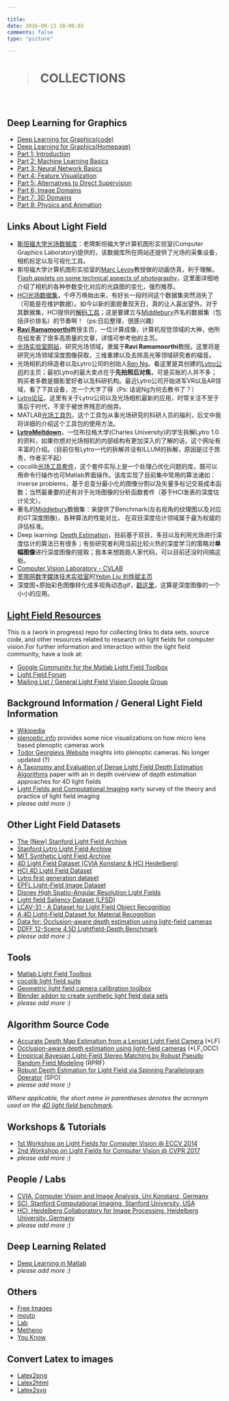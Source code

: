 ```yaml
---

title:
date: 2016-08-13 18:06:03
comments: false
type: "picture"

---
```



# <blockquote class="blockquote-center"> COLLECTIONS </blockquote>

<br>

## Deep Learning for Graphics

- [Deep Learning for Graphics(code)](https://github.com/smartgeometry-ucl/dl4g)
- [Deep Learning for Graphics(Homepage)](http://geometry.cs.ucl.ac.uk/creativeai/)
- [Part 1: Introduction](https://qcloud.coding.net/u/vincentqin/p/blogResource/git/raw/master/CreativeAI/part1_introduction_niloy.pdf)
- [Part 2: Machine Learning Basics](https://qcloud.coding.net/u/vincentqin/p/blogResource/git/raw/master/CreativeAI/part2_mlBasics_niloy.pdf)
- [Part 3: Neural Network Basics](https://qcloud.coding.net/u/vincentqin/p/blogResource/git/raw/master/CreativeAI/part3b_nn_continued.pdf)
- [Part 4: Feature Visualization](https://qcloud.coding.net/u/vincentqin/p/blogResource/git/raw/master/CreativeAI/part4_feature_vis.pdf)
- [Part 5: Alternatives to Direct Supervision](https://qcloud.coding.net/u/vincentqin/p/blogResource/git/raw/master/CreativeAI/part5_alternatives_to_direct_supervision.pdf)
- [Part 6: Image Domains](https://qcloud.coding.net/u/vincentqin/p/blogResource/git/raw/master/CreativeAI/part6_image_domains.pdf)
- [Part 7: 3D Domains](https://qcloud.coding.net/u/vincentqin/p/blogResource/git/raw/master/CreativeAI/part7_3Ddomains_niloy.pdf)
- [Part 8: Physics and Animation](https://qcloud.coding.net/u/vincentqin/p/blogResource/git/raw/master/CreativeAI/part8_physics_animation.pdf)

## Links About Light Field



* [斯坦福大学光场数据库](http://lightfield.stanford.edu/lfs.html)：老牌斯坦福大学计算机图形实验室(Computer Graphics Laboratory)提供的，该数据库所在网站还提供了光场的采集设备，相机标定以及可视化工具。
* 斯坦福大学计算机图形实验室的[Marc Levoy](http://graphics.stanford.edu/~levoy/)教授做的动画仿真，利于理解。[Flash applets on some technical aspects of photography](https://graphics.stanford.edu/courses/cs178/applets/applets.html)，这里面详细地介绍了相机的各种参数变化对应的光路图的变化，强烈推荐。
* [HCI光场数据集](http://hci-lightfield.iwr.uni-heidelberg.de/)，千呼万唤始出来，有好长一段时间这个数据集突然消失了（可能是在维护数据）。如今以新的面貌重现天日，真的让人喜出望外。对于其数据集，HCI提供的[解码工具](https://github.com/lightfield-analysis/matlab-tools)；这是要建立与[Middlebury](#Middlebury)齐名的数据集（包括评价排名）的节奏啊！（ps:日后整理，很感兴趣）
* [**Ravi Ramamoorthi**](http://cseweb.ucsd.edu/~ravir/)教授主页，一位计算成像，计算机视觉领域的大神，他所在组发表了很多高质量的文章，详情可参考他的主页。
* [光场实验室网站](http://cseweb.ucsd.edu/~viscomp/projects/LF/)，研究光场领域，隶属于**Ravi Ramamoorthi**教授。这里将是研究光场领域深度图像获取，三维重建以及去除高光等领域研究者的福音。
* 光场相机的缔造者以及Lytro公司的创始人[Ren Ng](http://www.eecs.berkeley.edu/Faculty/Homepages/yirenng.html/)。看这里是其创建的[Lytro公司](https://illum.lytro.com)的主页；最初Lytro的最大卖点在于**先拍照后对焦**，可是买账的人并不多；购买者多数是摄影爱好者以及科研机构。最近Lytro公司开始进军VR以及AR领域，看了下其设备，怎一个大字了得（Ps: 话说Ng为何去教书了？）
* [Lytro论坛](http://blog.lytro.com/)，这里有关于Lytro公司以及光场相机最新的应用，时常关注不至于落后于时代，不至于被世界残忍的抛弃。
* MATLAB[光场工具包](http://www.mathworks.com/matlabcentral/fileexchange/49683-light-field-toolbox-v0-4)，这个工具包从事光场研究的科研人员的福利，后文中我将详细的介绍这个工具包的使用方法。
* [**LytroMeltdown**](http://optics.miloush.net/lytro/Default.aspx)，一位布拉格大学(Charles University)的学生拆解Lytro 1.0的资料，如果你想对光场相机的内部结构有更加深入的了解的话，这个网址有丰富的介绍。（目前仅有Lytro一代的拆解并没有ILLUM的拆解，原因是过于昂贵，作者买不起）
* cocolib[光场工具套件](http://sourceforge.net/p/cocolib/home/Home/)，这个套件实际上是一个处理凸优化问题的库，既可以用命令行操作也可Matlab界面操作。该库实现了目前集中常用的算法诸如： inverse problems，基于总变分最小化的图像分割以及矢量多标记交易成本函数；当然最重要的还有对于光场图像的分析函数套件（基于HCI发表的深度估计论文）。
* 著名的[Middlebury](http://vision.middlebury.edu/stereo/)<span id="Middlebury">数据集</span>：来提供了Benchmark(左右视角的纹理图以及对应的GT深度图像)，各种算法的性能对比， 在双目深度估计领域属于最为权威的评估标准。
* Deep learning: [Depth Estimation](https://github.com/iro-cp/FCRN-DepthPrediction)，目前基于双目，多目以及利用光场进行深度估计的算法已有很多；有些研究者利用当前比较火热的深度学习的策略对**单幅图像**进行深度图像的提取；我本来想跑跑人家代码，可以目前还没时间搞这些。
* [Computer Vision Laboratory - CVLAB](http://cvlab.epfl.ch/)
* [宽带网数字媒体技术实验室](http://media.au.tsinghua.edu.cn/people.jsp)的[Yebin Liu 刘烨斌主页](http://www.liuyebin.com/)
* 深度图+原始彩色图像转化成多视角动态gif，[戳这里](http://wigglemaker.ugocapeto.com/)，这算是深度图像的一个小小的应用。



## [Light Field Resources](https://github.com/Vincentqyw/light-field-resources/blob/master/README.md)
This is a (work in progress) repo for collecting links to data sets, source code, and other resources related to research on light fields for computer vision.For further information and interaction within the light field community, have a look at:
- [Google Community for the Matlab Light Field Toolbox](https://plus.google.com/communities/114934462920613225440)
- [Light Field Forum](http://lightfield-forum.com/en/)
- [Mailing List / General Light Field Vision Google Group](https://groups.google.com/forum/#!forum/lightfieldvision)


## Background Information / General Light Field Information
- [Wikipedia](https://en.wikipedia.org/wiki/Light_field)
- [plenoptic.info](http://plenoptic.info/) provides some nice visualizations on how micro lens based plenoptic cameras work
- [Todor Georgievs Website](http://www.tgeorgiev.net/) insights into plenoptic cameras. No longer updated (?)
- [A Taxonomy and Evaluation of Dense Light Field Depth Estimation Algorithms](http://lightfield-analysis.net/benchmark/paper/survey_cvprw_lf4cv_2017.pdf) paper with an in depth overview of depth estimation approaches for 4D light fields
- [Light Fields and Computational Imaging](https://web.stanford.edu/class/ee367/reading/levoy-lfphoto-ieee06.pdf) early survey of the theory and practice of light field imaging 
- *please add more :)*

## Other Light Field Datasets

- [The (New) Stanford Light Field Archive](http://lightfield.stanford.edu/lfs.html)
- [Stanford Lytro Light Field Archive](http://lightfields.stanford.edu/index.html)
- [MIT Synthetic Light Field Archive](http://web.media.mit.edu/~gordonw/SyntheticLightFields/index.php)
- [4D Light Field Dataset (CVIA Konstanz & HCI Heidelberg)](http://lightfield-analysis.net/)
- [HCI 4D Light Field Dataset](http://lightfieldgroup.iwr.uni-heidelberg.de/?page_id=713)
- [Lytro first generation dataset](https://www.irisa.fr/temics/demos/lightField/index.html)
- [EPFL Light-Field Image Dataset](http://mmspg.epfl.ch/EPFL-light-field-image-dataset)
- [Disney High Spatio-Angular Resolution Light Fields](https://www.disneyresearch.com/project/lightfields/)
- [Light field Saliency Dataset (LFSD)](https://www.eecis.udel.edu/~nianyi/LFSD.htm)
- [LCAV-31 - A Dataset for Light Field Object Recognition](https://github.com/aghasemi/lcav31)
- [A 4D Light-Field Dataset for Material Recognition](http://cseweb.ucsd.edu/~viscomp/projects/LF/papers/ECCV16/LF_dataset.zip)
- [Data for: Occlusion-aware depth estimation using light-field cameras](http://cseweb.ucsd.edu/~viscomp/projects/LF/papers/ICCV15/dataset.zip)
- [DDFF 12-Scene 4.5D Lightfield-Depth Benchmark](https://vision.in.tum.de/data/datasets/ddff12scene)
- *please add more :)*

## Tools
- [Matlab Light Field Toolbox](http://dgd.vision/Tools/LFToolbox/)
- [cocolib light field suite](http://cocolib.net/index.php/examples/lightfields)
- [Geometric light field camera calibration toolbox](https://sites.google.com/site/yunsubok/lf_geo_calib)
- [Blender addon to create synthetic light field data sets](https://github.com/lightfield-analysis/blender-addon)
- *please add more :)*

## Algorithm Source Code
- [Accurate Depth Map Estimation from a Lenslet Light Field Camera](https://sites.google.com/site/hgjeoncv/home/depthfromlf_cvpr15) (*LF)
- [Occlusion-aware depth estimation using light-field cameras](http://cseweb.ucsd.edu/~viscomp/projects/LF/papers/ICCV15/occCode.zip) (*LF_OCC)
- [Empirical Bayesian Light-Field Stereo Matching by Robust Pseudo Random Field Modeling](http://www.ee.nthu.edu.tw/chaotsung/rprf/index.html) (RPRF)
- [Robust Depth Estimation for Light Field via Spinning Parallelogram Operator](https://github.com/shuozh/Spinning-Parallelogram-Operator) (SPO)
- *please add more :)*

*Where applicable, the short name in parentheses denotes the acronym used on the [4D light field benchmark](http://lightfield-analysis.net).*


## Workshops & Tutorials
- [1st Workshop on Light Fields for Computer Vision @ ECCV 2014](https://www.eecis.udel.edu/~yu/LF4CV/)
- [2nd Workshop on Light Fields for Computer Vision @ CVPR 2017](http://lightfield-analysis.net/LF4CV/)
- *please add more :)*


## People / Labs
- [CVIA, Computer Vision and Image Analysis, Uni Konstanz, Germany](https://www.cvia.uni-konstanz.de/)
- [SCI, Stanford Computational Imaging, Stanford University, USA](http://www.computationalimaging.org/)
- [HCI, Heidelberg Collaboratory for Image Processing, Heidelberg University, Germany](http://lightfieldgroup.iwr.uni-heidelberg.de/?page_id=453)
- *please add more :)*

## Deep Learning Related

- [Deep Learning in Matlab](https://cn.mathworks.com/help/nnet/examples.html?s_cid=doc_flyout#bvljehw)
- *please add more :)*

## Others
- [Free Images](https://unsplash.com/)
- [mouto](http://i.mouto.org/#kodak)
- [Lab](http://lab.mouto.org/)
- [Metheno](https://blog.metheno.net/)
- [You Know](http://x.mouto.org/wb/)

## Convert Latex to images
- [Latex2png](http://www.latex2png.com/)
- [Latex2html](https://www.codecogs.com/latex/eqneditor.php)
- [Latex2svg](http://www.tlhiv.org/ltxpreview/)






